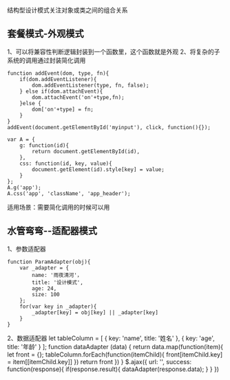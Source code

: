 结构型设计模式关注对象或类之间的组合关系
## 套餐模式-外观模式
1、可以将兼容性判断逻辑封装到一个函数里，这个函数就是外观
2、将复杂的子系统的调用通过封装简化调用
```
function addEvent(dom, type, fn){
    if(dom.addEventListener){
        dom.addEventListener(type, fn, false);
    } else if(dom.attachEvent){
        dom.attachEvent('on'+type,fn);
    }else {
        dom['on'+type] = fn;
    }
}
addEvent(document.getElementById('myinput'), click, function(){});
```
```
var A = {
    g: function(id){
        return document.getElementById(id),
    },
    css: function(id, key, value){
        document.getElement(id).style[key] = value;
    }
};
A.g('app');
A.css('app', 'className', 'app_header');
```
适用场景：需要简化调用的时候可以用
## 水管弯弯--适配器模式
1、参数适配器
```
function ParamAdapter(obj){
    var _adapter = {
        name: '雨夜清河'，
        title: '设计模式',
        age: 24,
        size: 100
    };
    for(var key in _adapter){
        _adapter[key] = obj[key] || _adapter[key]
    }
}
```
2、数据适配器
let tableColumn = [
    {
        key: 'name',
        title: '姓名'
    },
    {
        key: 'age',
        title: '年龄'
    }
];
function dataAdapter (data) {
    return data.map(function(item){
        let front = {};
        tableColumn.forEach(function(itemChild){
            front[itemChild.key] = item[[itemChild.key]]
        })
        return front
    })
}
$.ajax({
    url: '',
    success: function(response){
        if(response.result){
            dataAdapter(response.data);
        }
    }
})